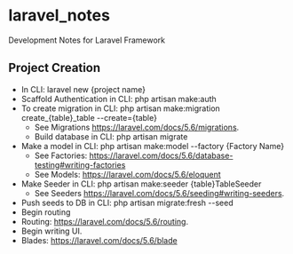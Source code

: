 # laravel_notes
Development Notes for Laravel Framework

## Project Creation

* In CLI: laravel new {project name}
* Scaffold Authentication in CLI: php artisan make:auth
* To create migration in CLI: php artisan make:migration create_{table}_table --create={table}
  * See Migrations https://laravel.com/docs/5.6/migrations.
  * Build database in CLI: php artisan migrate
* Make a model in CLI: php artisan make:model --factory {Factory Name}
  * See Factories: https://laravel.com/docs/5.6/database-testing#writing-factories
  * See Models: https://laravel.com/docs/5.6/eloquent
* Make Seeder in CLI: php artisan make:seeder {table}TableSeeder
  * See Seeders https://laravel.com/docs/5.6/seeding#writing-seeders.
* Push seeds to DB in CLI: php artisan migrate:fresh --seed
* Begin routing
 * Routing: https://laravel.com/docs/5.6/routing.
* Begin writing UI.
 * Blades: https://laravel.com/docs/5.6/blade
